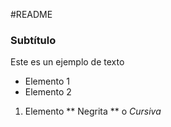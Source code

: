 #README

### Subtítulo
Este es un ejemplo de texto

- Elemento 1
- Elemento 2

1. Elemento
** Negrita ** o *Cursiva* 
